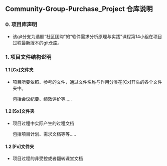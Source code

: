 ## Community-Group-Purchase_Project 仓库说明


### <b>0. 项目库声明</b>
- <p>该git分支为选题“社区团购”的“软件需求分析原理与实践"课程第14小组在项目过程最新版本的git仓库。</p>

### <b>1. 项目文件结构说明</b>

#### <b>1.1 [Cx]文件夹</b>
- <p>项目所要依照、参考的文件，通过文件名称与作用分类在[Cx]开头的各个文件夹中。<br>

  包括会议纪要、绩效评价等.....</p>


#### <b>1.2 [Sx]文件夹</b>
- <p>项目过程中实际产生的过程文档<br>

  包括项目计划、需求文档等等.....</p>

#### <b>1.2 [Fx]文件夹</b>
- <p>项目过程的非受控或者翻转课堂文档</p>


